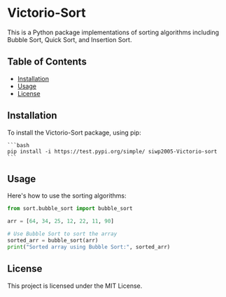 # Victorio-Sort

This is a Python package implementations of sorting algorithms including Bubble Sort, Quick Sort, and Insertion Sort.

## Table of Contents
- [Installation](#installation)
- [Usage](#usage)
- [License](#license)

## Installation
To install the Victorio-Sort package, using pip:

    ```bash
    pip install -i https://test.pypi.org/simple/ siwp2005-Victorio-sort
    ```

## Usage
Here's how to use  the sorting algorithms:

```python
from sort.bubble_sort import bubble_sort

arr = [64, 34, 25, 12, 22, 11, 90]

# Use Bubble Sort to sort the array
sorted_arr = bubble_sort(arr)
print("Sorted array using Bubble Sort:", sorted_arr)
```

## License
This project is licensed under the MIT License.
